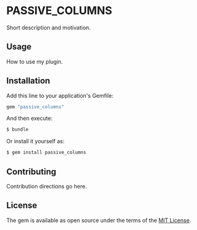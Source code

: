 # PASSIVE_COLUMNS
Short description and motivation.

## Usage
How to use my plugin.

## Installation
Add this line to your application's Gemfile:

```ruby
gem "passive_columns"
```

And then execute:
```bash
$ bundle
```

Or install it yourself as:
```bash
$ gem install passive_columns
```

## Contributing
Contribution directions go here.

## License
The gem is available as open source under the terms of the [MIT License](https://opensource.org/licenses/MIT).
